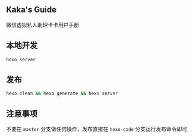## Kaka's Guide

微信虚拟私人助理卡卡用户手册

## 本地开发

```bash
hexo server
```

## 发布

```bash
hexo clean && hexo generate && hexo server
```

## 注意事项

不要在 `master` 分支做任何操作，发布直接在 `hexo-code` 分支运行发布命令即可


